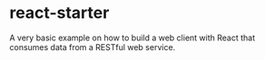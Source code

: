 # react-starter
A very basic example on how to build a web client with React that consumes data from a RESTful web service.

